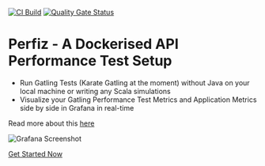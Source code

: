 [![CI Build](https://github.com/znsio/perfiz/actions/workflows/CI.yml/badge.svg)](https://github.com/znsio/perfiz/actions/workflows/CI.yml) [![Quality Gate Status](https://sonarcloud.io/api/project_badges/measure?project=znsio_perfiz&metric=alert_status)](https://sonarcloud.io/dashboard?id=znsio_perfiz)

# Perfiz - A Dockerised API Performance Test Setup
* Run Gatling Tests (Karate Gatling at the moment) without Java on your local machine or writing any Scala simulations
* Visualize your Gatling Performance Test Metrics and Application Metrics side by side in Grafana in real-time

Read more about this [here](https://perfiz.com/#how-does-it-work)

![Grafana Screenshot](https://github.com/znsio/perfiz-demo/blob/main/assets/grafana-test.png)

[Get Started Now](//perfiz.com/documentation/quickstart.html)
